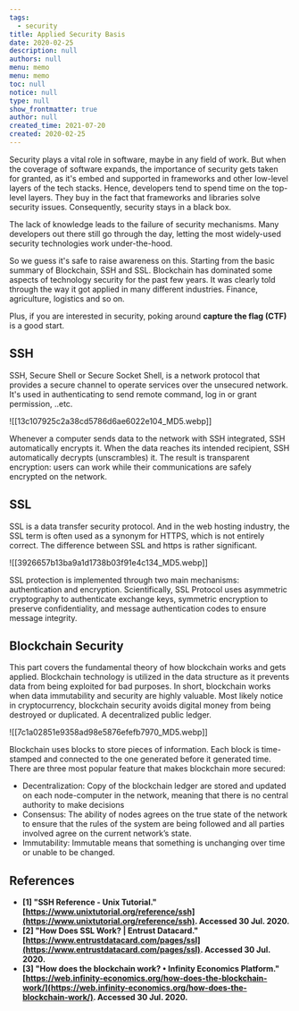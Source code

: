 ```yaml
---
tags: 
  - security
title: Applied Security Basis
date: 2020-02-25
description: null
authors: null
menu: memo
menu: memo
toc: null
notice: null
type: null
show_frontmatter: true
author: null
created_time: 2021-07-20
created: 2020-02-25
---
```


Security plays a vital role in software, maybe in any field of work. But when the coverage of software expands, the importance of security gets taken for granted, as it's embed and supported in frameworks and other low-level layers of the tech stacks. Hence, developers tend to spend time on the top-level layers. They buy in the fact that frameworks and libraries solve security issues. Consequently, security stays in a black box.

The lack of knowledge leads to the failure of security mechanisms. Many developers out there still go through the day, letting the most widely-used security technologies work under-the-hood.

So we guess it's safe to raise awareness on this. Starting from the basic summary of Blockchain, SSH and SSL. Blockchain has dominated some aspects of technology security for the past few years. It was clearly told through the way it got applied in many different industries. Finance, agriculture, logistics and so on.

Plus, if you are interested in security, poking around **capture the flag (CTF)** is a good start.

## SSH

SSH, Secure Shell or Secure Socket Shell, is a network protocol that provides a secure channel to operate services over the unsecured network. It's used in authenticating to send remote command, log in or grant permission, ..etc.

![[13c107925c2a38cd5786d6ae6022e104_MD5.webp]]


Whenever a computer sends data to the network with SSH integrated, SSH automatically encrypts it. When the data reaches its intended recipient, SSH automatically decrypts (unscrambles) it. The result is transparent encryption: users can work while their communications are safely encrypted on the network.

## SSL

SSL is a data transfer security protocol. And in the web hosting industry, the SSL term is often used as a synonym for HTTPS, which is not entirely correct. The difference between SSL and https is rather significant.


![[3926657b13ba9a1d1738b03f91e4c134_MD5.webp]]


SSL protection is implemented through two main mechanisms: authentication and encryption. Scientifically, SSL Protocol uses asymmetric cryptography to authenticate exchange keys, symmetric encryption to preserve confidentiality, and message authentication codes to ensure message integrity.

## Blockchain Security

This part covers the fundamental theory of how blockchain works and gets applied. Blockchain technology is utilized in the data structure as it prevents data from being exploited for bad purposes. In short, blockchain works when data immutability and security are highly valuable. Most likely notice in cryptocurrency, blockchain security avoids digital money from being destroyed or duplicated. A decentralized public ledger.


![[7c1a02851e9358ad98e5876efefb7970_MD5.webp]]


Blockchain uses blocks to store pieces of information. Each block is time-stamped and connected to the one generated before it generated time. There are three most popular feature that makes blockchain more secured:

* Decentralization: Copy of the blockchain ledger are stored and updated on each node-computer in the network, meaning that there is no central authority to make decisions
* Consensus: The ability of nodes agrees on the true state of the network to ensure that the rules of the system are being followed and all parties involved agree on the current network’s state.
* Immutability: Immutable means that something is unchanging over time or unable to be changed.

## References

* **[1] "SSH Reference - Unix Tutorial." ****[https://www.unixtutorial.org/reference/ssh](https://www.unixtutorial.org/reference/ssh)****. Accessed 30 Jul. 2020.**
* **[2] "How Does SSL Work? | Entrust Datacard." ****[https://www.entrustdatacard.com/pages/ssl](https://www.entrustdatacard.com/pages/ssl)****. Accessed 30 Jul. 2020.**
* **[3] "How does the blockchain work? • Infinity Economics Platform." ****[https://web.infinity-economics.org/how-does-the-blockchain-work/](https://web.infinity-economics.org/how-does-the-blockchain-work/)****. Accessed 30 Jul. 2020.**